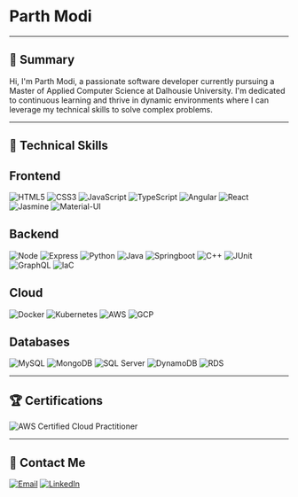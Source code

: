 # Parth Modi

---

## 💼 Summary

Hi, I'm Parth Modi, a passionate software developer currently pursuing a Master of Applied Computer Science at Dalhousie University. I'm dedicated to continuous learning and thrive in dynamic environments where I can leverage my technical skills to solve complex problems.

---

## 🚀 Technical Skills

## Frontend
![HTML5](https://img.shields.io/badge/html5-%23E34F26.svg?style=for-the-badge&logo=html5&logoColor=white)
![CSS3](https://img.shields.io/badge/css3-%231572B6.svg?style=for-the-badge&logo=css3&logoColor=white)
![JavaScript](https://img.shields.io/badge/javascript-%23323330.svg?style=for-the-badge&logo=javascript&logoColor=%23F7DF1E)
![TypeScript](https://img.shields.io/badge/typescript-%23007ACC.svg?style=for-the-badge&logo=typescript&logoColor=white)
![Angular](https://img.shields.io/badge/angular-%23DD0031.svg?style=for-the-badge&logo=angular&logoColor=white)
![React](https://img.shields.io/badge/react-%2320232a.svg?style=for-the-badge&logo=react&logoColor=%2361DAFB)
![Jasmine](https://img.shields.io/badge/Jasmine-8A4182?style=for-the-badge&logo=jasmine&logoColor=white)
![Material-UI](https://img.shields.io/badge/Material--UI-%230081CB.svg?style=for-the-badge&logo=material-ui&logoColor=white)

## Backend
![Node](https://img.shields.io/badge/node-417E38?style=for-the-badge&logo=node.js&logoColor=white)
![Express](https://img.shields.io/badge/express-%2320232a.svg?style=for-the-badge&logo=express&logoColor=white)
![Python](https://img.shields.io/badge/python-3670A0?style=for-the-badge&logo=python&logoColor=ffdd54)
![Java](https://img.shields.io/badge/java-%23ED8B00.svg?style=for-the-badge&logo=openjdk&logoColor=white)
![Springboot](https://img.shields.io/badge/springboot-6DB33F?style=for-the-badge&logo=springboot&logoColor=white)
![C++](https://img.shields.io/badge/C++-%2300599C.svg?style=for-the-badge&logo=c%2B%2B&logoColor=white)
![JUnit](https://img.shields.io/badge/JUnit-25A162?style=for-the-badge&logo=junit5&logoColor=white)
![GraphQL](https://img.shields.io/badge/-GraphQL-E10098?style=for-the-badge&logo=graphql&logoColor=white)
![IaC](https://img.shields.io/badge/Infrastructure%20as%20Code-%23161616.svg?style=for-the-badge&logo=amazonaws&logoColor=white)


## Cloud
![Docker](https://img.shields.io/badge/docker-1C67ED?style=for-the-badge&logo=docker&logoColor=white)
![Kubernetes](https://img.shields.io/badge/kubernetes-white?style=for-the-badge&logo=kubernetes&logoColor=1C67ED)
![AWS](https://img.shields.io/badge/aws-232F3E?style=for-the-badge&logo=amazonaws&logoColor=white)
![GCP](https://img.shields.io/badge/gcp-EA4235?style=for-the-badge&logo=googlecloud&logoColor=white)

## Databases
![MySQL](https://img.shields.io/badge/MySQL-4479A1?style=for-the-badge&logo=mysql&logoColor=white)
![MongoDB](https://img.shields.io/badge/MongoDB-47A248?style=for-the-badge&logo=mongodb&logoColor=white)
![SQL Server](https://img.shields.io/badge/Microsoft%20SQL%20Server-CC2927?style=for-the-badge&logo=microsoftsqlserver&logoColor=white)
![DynamoDB](https://img.shields.io/badge/Amazon%20DynamoDB-4053D6?style=for-the-badge&logo=amazonaws&logoColor=white)
![RDS](https://img.shields.io/badge/Amazon%20RDS-FF9900?style=for-the-badge&logo=amazonaws&logoColor=white)

---

## 🏆 Certifications

![AWS Certified Cloud Practitioner](https://img.shields.io/badge/AWS%20Certified%20Cloud%20Practitioner-232F3E?style=for-the-badge&logo=amazonaws&logoColor=white)

---

## 📧 Contact Me

[![Email](https://img.shields.io/badge/parthmodi@dal.ca-%230077B5.svg?style=for-the-badge&logo=microsoft-outlook&logoColor=white)](mailto:parthmodi@dal.ca)
 [![LinkedIn](https://img.shields.io/badge/-LinkedIn-blue?style=for-the-badge&logo=LinkedIn)](https://www.linkedin.com/in/pmodi1080/)


